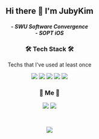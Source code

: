 <h2 align="center"> Hi there 👋 I'm JubyKim </h2>

<h5 align="center"> - SWU Software Convergence
<br>
- SOPT iOS </h5>
<h3 align="center">🛠 Tech Stack 🛠</h3>

<p align="center"> Techs that I've used at least once </p>

<p align="center">
  <img src="https://img.shields.io/badge/Swift-F05138?style=flat-square&logo=Swift&logoColor=white"/></a>
<img src="https://img.shields.io/badge/Python-3766AB?style=flat-square&logo=Python&logoColor=white"/></a>
<img src="https://img.shields.io/badge/Java-007396?style=flat-square&logo=Java&logoColor=white"/></a> 
<img src="https://img.shields.io/badge/Mysql-E6B91E?style=flat-square&logo=MySql&logoColor=white"/></a>
<img src="https://img.shields.io/badge/C++-00599C?style=flat-square&logo=C%2B%2B&logoColor=white"/></a>


  
</p>

<h3 align="center"> 🧸 Me 🧸 </h3>
<p align="center">
  <a href="https://boiled-crowley-c85.notion.site/b49e5bcdffa3461091327a00744d4fe9"><img src="https://img.shields.io/badge/Notion-000000?style=flat-square&logo=Notion&logoColor=white&link=https://boiled-crowley-c85.notion.site/b49e5bcdffa3461091327a00744d4fe9"/></a>
  <a href="mailto:uon9816@naver.com"><img src="https://img.shields.io/badge/mail-d14836?style=flat-square&logo=mail&logoColor=white&link=uon9816@naver.com"/></a>
</p>
<br>


<p align="center">
  <a href="https://hits.seeyoufarm.com"><img src="https://hits.seeyoufarm.com/api/count/incr/badge.svg?url=https%3A%2F%2Fgithub.com%2FJubyKim&count_bg=%23ED6DA3&title_bg=%2386757E&icon=github.svg&icon_color=%23E1DEDE&title=hits&edge_flat=false"/></a>
</p>
